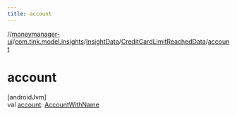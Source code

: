 ```yaml
---
title: account
---
```

//[moneymanager-ui](../../../../index.html)/[com.tink.model.insights](../../index.html)/[InsightData](../index.html)/[CreditCardLimitReachedData](index.html)/[account](account.html)



# account



[androidJvm]\
val [account](account.html): [AccountWithName](../../../com.tink.model.account/-account-with-name/index.html)




